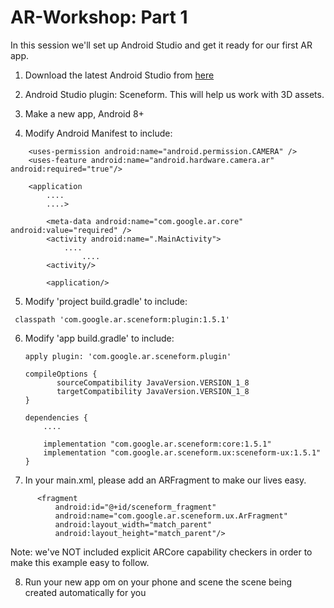 # AR-Workshop:  Part 1

In this session we'll set up Android Studio and get it ready for our first AR app.

1. Download the latest Android Studio from [here](https://developer.android.com/studio/)

2. Android Studio plugin: Sceneform. This will help us work with 3D assets.

3. Make a new app, Android 8+ 

4. Modify Android Manifest to include:
```
  	<uses-permission android:name="android.permission.CAMERA" />
	<uses-feature android:name="android.hardware.camera.ar" android:required="true"/>

	<application
		....
		....>

		<meta-data android:name="com.google.ar.core" android:value="required" />
		<activity android:name=".MainActivity">
			....
        		....
		<activity/>

        <application/>
```

5. Modify 'project build.gradle' to include:
```
 classpath 'com.google.ar.sceneform:plugin:1.5.1'
```

6. Modify 'app build.gradle' to include: 
   ```
   apply plugin: 'com.google.ar.sceneform.plugin'
   
   compileOptions {
          sourceCompatibility JavaVersion.VERSION_1_8
          targetCompatibility JavaVersion.VERSION_1_8
   }
   
   dependencies {
       ....
   
       implementation "com.google.ar.sceneform:core:1.5.1"
       implementation "com.google.ar.sceneform.ux:sceneform-ux:1.5.1"
   }
   ```
      
7. In your main.xml, please add an ARFragment to make our lives easy.
```
      <fragment
          android:id="@+id/sceneform_fragment"
          android:name="com.google.ar.sceneform.ux.ArFragment"
          android:layout_width="match_parent"
          android:layout_height="match_parent"/>
```
          
Note: we've NOT included explicit ARCore capability checkers in order to make this example easy to follow.

8. Run your new app om on your phone and scene the scene being created automatically for you

